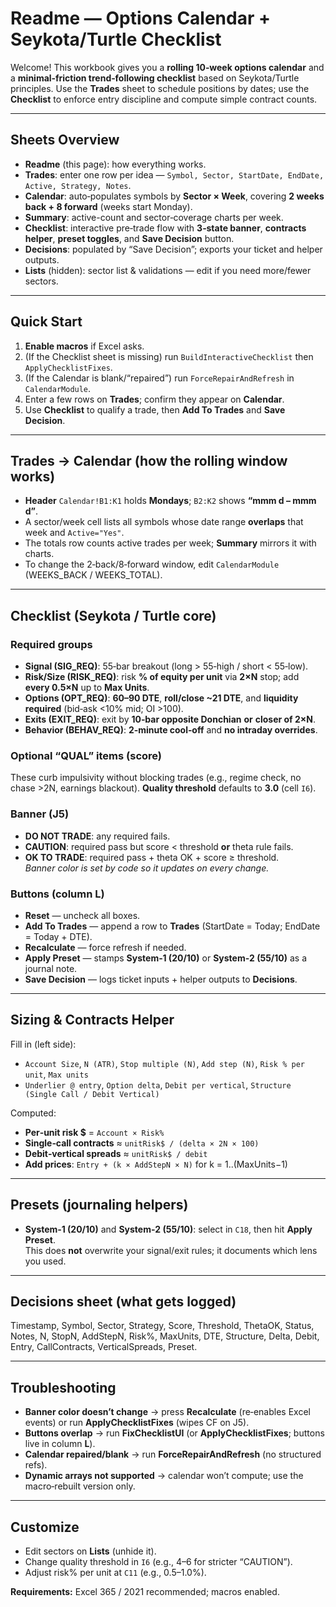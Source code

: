 # Readme — Options Calendar + Seykota/Turtle Checklist

Welcome! This workbook gives you a **rolling 10‑week options calendar** and a **minimal‑friction trend‑following checklist** based on Seykota/Turtle principles. Use the **Trades** sheet to schedule positions by dates; use the **Checklist** to enforce entry discipline and compute simple contract counts.

---

## Sheets Overview

- **Readme** (this page): how everything works.
- **Trades**: enter one row per idea — `Symbol, Sector, StartDate, EndDate, Active, Strategy, Notes`.
- **Calendar**: auto‑populates symbols by **Sector × Week**, covering **2 weeks back + 8 forward** (weeks start Monday).
- **Summary**: active-count and sector‑coverage charts per week.
- **Checklist**: interactive pre‑trade flow with **3‑state banner**, **contracts helper**, **preset toggles**, and **Save Decision** button.
- **Decisions**: populated by “Save Decision”; exports your ticket and helper outputs.
- **Lists** (hidden): sector list & validations — edit if you need more/fewer sectors.

---

## Quick Start

1. **Enable macros** if Excel asks.  
2. (If the Checklist sheet is missing) run `BuildInteractiveChecklist` then `ApplyChecklistFixes`.  
3. (If the Calendar is blank/“repaired”) run `ForceRepairAndRefresh` in `CalendarModule`.  
4. Enter a few rows on **Trades**; confirm they appear on **Calendar**.  
5. Use **Checklist** to qualify a trade, then **Add To Trades** and **Save Decision**.

---

## Trades → Calendar (how the rolling window works)

- **Header** `Calendar!B1:K1` holds **Mondays**; `B2:K2` shows **“mmm d – mmm d”**.
- A sector/week cell lists all symbols whose date range **overlaps** that week and `Active="Yes"`.
- The totals row counts active trades per week; **Summary** mirrors it with charts.
- To change the 2‑back/8‑forward window, edit `CalendarModule` (WEEKS_BACK / WEEKS_TOTAL).

---

## Checklist (Seykota / Turtle core)

### Required groups
- **Signal (SIG_REQ)**: 55‑bar breakout (long > 55‑high / short < 55‑low).  
- **Risk/Size (RISK_REQ)**: risk **% of equity per unit** via **2×N** stop; add **every 0.5×N** up to **Max Units**.  
- **Options (OPT_REQ)**: **60–90 DTE**, **roll/close ~21 DTE**, and **liquidity required** (bid‑ask <10% mid; OI >100).  
- **Exits (EXIT_REQ)**: exit by **10‑bar opposite Donchian** **or** **closer of 2×N**.  
- **Behavior (BEHAV_REQ)**: **2‑minute cool‑off** and **no intraday overrides**.

### Optional “QUAL” items (score)
These curb impulsivity without blocking trades (e.g., regime check, no chase >2N, earnings blackout). **Quality threshold** defaults to **3.0** (cell `I6`).

### Banner (J5)
- **DO NOT TRADE**: any required fails.  
- **CAUTION**: required pass but score < threshold **or** theta rule fails.  
- **OK TO TRADE**: required pass + theta OK + score ≥ threshold.  
_Banner color is set by code so it updates on every change._

### Buttons (column L)
- **Reset** — uncheck all boxes.  
- **Add To Trades** — append a row to **Trades** (StartDate = Today; EndDate = Today + DTE).  
- **Recalculate** — force refresh if needed.  
- **Apply Preset** — stamps **System‑1 (20/10)** or **System‑2 (55/10)** as a journal note.  
- **Save Decision** — logs ticket inputs + helper outputs to **Decisions**.

---

## Sizing & Contracts Helper

Fill in (left side):
- `Account Size`, `N (ATR)`, `Stop multiple (N)`, `Add step (N)`, `Risk % per unit`, `Max units`  
- `Underlier @ entry`, `Option delta`, `Debit per vertical`, `Structure (Single Call / Debit Vertical)`

Computed:
- **Per‑unit risk $** = `Account × Risk%`  
- **Single‑call contracts** ≈ `unitRisk$ / (delta × 2N × 100)`  
- **Debit‑vertical spreads** ≈ `unitRisk$ / debit`  
- **Add prices**: `Entry + (k × AddStepN × N)` for k = 1..(MaxUnits−1)

---

## Presets (journaling helpers)
- **System‑1 (20/10)** and **System‑2 (55/10)**: select in `C18`, then hit **Apply Preset**.  
This does **not** overwrite your signal/exit rules; it documents which lens you used.

---

## Decisions sheet (what gets logged)
Timestamp, Symbol, Sector, Strategy, Score, Threshold, ThetaOK, Status, Notes, N, StopN, AddStepN, Risk%, MaxUnits, DTE, Structure, Delta, Debit, Entry, CallContracts, VerticalSpreads, Preset.

---

## Troubleshooting

- **Banner color doesn’t change** → press **Recalculate** (re‑enables Excel events) or run **ApplyChecklistFixes** (wipes CF on J5).  
- **Buttons overlap** → run **FixChecklistUI** (or **ApplyChecklistFixes**; buttons live in column **L**).  
- **Calendar repaired/blank** → run **ForceRepairAndRefresh** (no structured refs).  
- **Dynamic arrays not supported** → calendar won’t compute; use the macro‑rebuilt version only.

---

## Customize
- Edit sectors on **Lists** (unhide it).
- Change quality threshold in `I6` (e.g., 4–6 for stricter “CAUTION”).
- Adjust risk% per unit at `C11` (e.g., 0.5–1.0%).

**Requirements:** Excel 365 / 2021 recommended; macros enabled.
